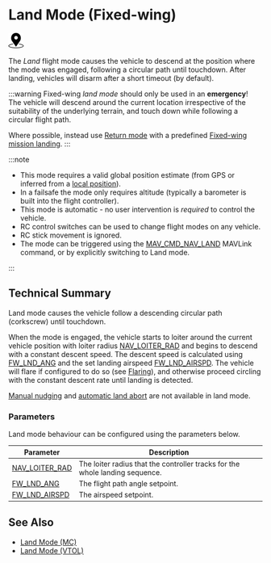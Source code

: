 # Land Mode (Fixed-wing)

[<img src="../../assets/site/position_fixed.svg" title="Position estimate required (e.g. GPS)" width="30px" />](../getting_started/flight_modes.md#key_position_fixed)

The _Land_ flight mode causes the vehicle to descend at the position where the mode was engaged, following a circular path until touchdown.
After landing, vehicles will disarm after a short timeout (by default).

:::warning
Fixed-wing _land mode_ should only be used in an **emergency**!
The vehicle will descend around the current location irrespective of the suitability of the underlying terrain, and touch down while following a circular flight path.

Where possible, instead use [Return mode](../flight_modes/return.md) with a predefined [Fixed-wing mission landing](../flight_modes/mission.md#fw-mission-landing).
:::

:::note

- This mode requires a valid global position estimate (from GPS or inferred from a [local position](../ros/external_position_estimation.md#enabling-auto-modes-with-a-local-position)).
- In a failsafe the mode only requires altitude (typically a barometer is built into the flight controller).
- This mode is automatic - no user intervention is _required_ to control the vehicle.
- RC control switches can be used to change flight modes on any vehicle.
- RC stick movement is ignored.
- The mode can be triggered using the [MAV_CMD_NAV_LAND](https://mavlink.io/en/messages/common.html#MAV_CMD_NAV_LAND) MAVLink command, or by explicitly switching to Land mode.

:::

## Technical Summary

Land mode causes the vehicle follow a descending circular path (corkscrew) until touchdown.

When the mode is engaged, the vehicle starts to loiter around the current vehicle position with loiter radius [NAV_LOITER_RAD](#NAV_LOITER_RAD) and begins to descend with a constant descent speed.
The descent speed is calculated using [FW_LND_ANG](#FW_LND_ANG) and the set landing airspeed [FW_LND_AIRSPD](#FW_LND_AIRSPD).
The vehicle will flare if configured to do so (see [Flaring](../flight_modes/mission.md#flaring-roll-out)), and otherwise proceed circling with the constant descent rate until landing is detected.

[Manual nudging](../flight_modes/mission.md#automatic-abort) and [automatic land abort](../flight_modes/mission.md#nudging) are not available in land mode.

### Parameters

Land mode behaviour can be configured using the parameters below.

| Parameter                                                                                             | Description                                                                  |
| ----------------------------------------------------------------------------------------------------- | ---------------------------------------------------------------------------- |
| <a id="NAV_LOITER_RAD"></a>[NAV_LOITER_RAD](../advanced_config/parameter_reference.md#NAV_LOITER_RAD) | The loiter radius that the controller tracks for the whole landing sequence. |
| <a id="FW_LND_ANG"></a>[FW_LND_ANG](../advanced_config/parameter_reference.md#FW_LND_ANG)             | The flight path angle setpoint.                                              |
| <a id="FW_LND_AIRSPD"></a>[FW_LND_AIRSPD](../advanced_config/parameter_reference.md#FW_LND_AIRSPD)    | The airspeed setpoint.                                                       |

## See Also

- [Land Mode (MC)](../flight_modes_mc/land.md)
- [Land Mode (VTOL)](../flight_modes/land.md)
